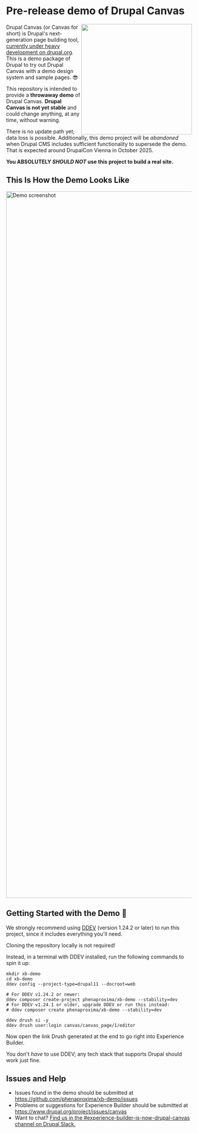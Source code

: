 # Pre-release demo of Drupal Canvas

<img src="https://github.com/user-attachments/assets/c7c3283b-2580-4434-8cce-771cb02aa1f7" width="300" align="right" />

Drupal Canvas (or Canvas for short) is Drupal's next-generation page building tool, [currently under heavy development on drupal.org](https://www.drupal.org/project/canvas). This is a demo package of Drupal to try out Drupal Canvas with a demo design system and sample pages. 😎

This repository is intended to provide a **throwaway demo** of Drupal Canvas. **Drupal Canvas is not yet stable** and could change anything, at any time, without warning. 

There is no update path yet; data loss is possible. Additionally, this demo project will be _abandoned_ when Drupal CMS includes sufficient functionality to supersede the demo. That is expected around DrupalCon Vienna in October 2025. 

**You ABSOLUTELY _SHOULD NOT_ use this project to build a real site.**

## This Is How the Demo Looks Like

<img width="1918" alt="Demo screenshot" src="https://github.com/user-attachments/assets/e974d6b1-11ba-4359-8321-8917b0778040" />

## Getting Started with the Demo 🚀

We strongly recommend using [DDEV](https://ddev.com/get-started/) (version 1.24.2 or later) to run this project, since it includes everything you'll need.

Cloning the repository locally is not required!

Instead, in a terminal with DDEV installed, run the following commands to spin it up:

```shell
mkdir xb-demo
cd xb-demo
ddev config --project-type=drupal11 --docroot=web

# For DDEV v1.24.2 or newer:
ddev composer create-project phenaproxima/xb-demo --stability=dev
# For DDEV v1.24.1 or older, upgrade DDEV or run this instead:
# ddev composer create phenaproxima/xb-demo --stability=dev

ddev drush si -y
ddev drush user:login canvas/canvas_page/1/editor
```

Now open the link Drush generated at the end to go right into Experience Builder.

You don't _have_ to use DDEV; any tech stack that supports Drupal should work just fine.

## Issues and Help

- Issues found in the demo should be submitted at https://github.com/phenaproxima/xb-demo/issues
- Problems or suggestions for Experience Builder should be submitted at https://www.drupal.org/project/issues/canvas
- Want to chat? [Find us in the #experience-builder-is-now-drupal-canvas channel on Drupal Slack.](https://drupal.slack.com/archives/C072JMEPUS1)
